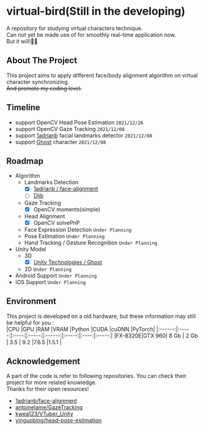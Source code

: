 # virtual-bird(Still in the developing)
  A repository for studying virtual characters technique.  
  Can not yet be made use of for smoothly real-time application now.  
  But it will!🐱‍🚀
## About The Project
  This project aims to apply different face/body alignment algorithm on virtual character synchronizing.  
  ~~And promote my coding level.~~
## Timeline
  - support OpenCV Head Pose Estimation `2021/12/26`
  - support OpenCV Gaze Tracking `2021/12/08`
  - support [1adrianb][1adrianb/face-alignment] facial landmarks detector `2021/12/08`
  - support [Ghost][Unity Technologies / Ghost] character `2021/12/08`
## Roadmap
  - Algorithm
    - Landmarks Detection
      - [x] [1adrianb / face-alignment][1adrianb/face-alignment]
      - [ ] [Dlib](http://dlib.net/)
    - Gaze Tracking
      - [x] OpenCV moments(simple)
    - Head Alignment
      - [x] OpenCV solvePnP
    - Face Expression Detection `Under Planning`
    - Pose Estimation `Under Planning`
    - Hand Tracking / Gesture Recognition `Under Planning`
  - Unity Model
    - 3D
      - [x] [Unity Technologies / Ghost][]
    - 2D `Under Planning`
  - Android Support `Under Planning`
  - iOS Support `Under Planning`
## Environment
  This project is developed on a old hardware, but these information may still be helpful for you :  
  |CPU     |GPU    |RAM   |VRAM   |Python  |CUDA   |cuDNN |PyTorch|
  |:------:|:-----:|:----:|:-----:|:------:|:-----:|:----:|:-----:|
  |FX-8320E|GTX 960| 8 Gb | 2 Gb  |  3.5   |  9.2  |7.6.5 |1.5.1  |
## Acknowledgement
  A part of the code is refer to following repositories. You can check their project for more related knowledge.  
  Thanks for their open resources!
  - [1adrianb/face-alignment][]
  - [antoinelame/GazeTracking][]
  - [kwea123/VTuber_Unity][]
  - [yinguobing/head-pose-estimation][]

[1adrianb/face-alignment]:          https://github.com/1adrianb/face-alignment          "1adrianb/face-alignment"
[antoinelame/GazeTracking]:         https://github.com/antoinelame/GazeTracking         "antoinelame/GazeTracking"
[kwea123/VTuber_Unity]:             https://github.com/kwea123/VTuber_Unity             "kwea123/VTuber_Unity"
[yinguobing/head-pose-estimation]:  https://github.com/yinguobing/head-pose-estimation  "yinguobing/head-pose-estimation"
[Unity Technologies / Ghost]:       https://assetstore.unity.com/packages/templates/tutorials/3d-beginner-tutorial-resources-143848
